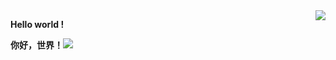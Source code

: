 <img align="right" src="https://github-readme-stats.vercel.app/api?username=Mulyq&show_icons=true&icon_color=ffdd00&title_color=9999ff&line_height=32&hide_border=true&hide_title=false">

**Hello world !**

**你好，世界！**<img alig src="https://github.com/Mulyq/private/blob/main/pictures/hello world.jpg">



